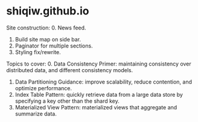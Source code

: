 # shiqiw.github.io

Site construction:
0. News feed.
1. Build site map on side bar.
2. Paginator for multiple sections.
3. Styling fix/rewrite.

Topics to cover:
0. Data Consistency Primer: maintaining consistency over distributed data, and different consistency models.
1. Data Partitioning Guidance: improve scalability, reduce contention, and optimize performance.
2. Index Table Pattern: quickly retrieve data from a large data store by specifying a key other than the shard key.
3. Materialized View Pattern: materialized views that aggregate and summarize data.
